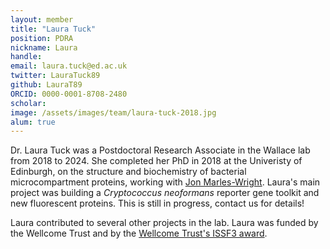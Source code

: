 ```yaml
---
layout: member
title: "Laura Tuck"
position: PDRA
nickname: Laura
handle: 
email: laura.tuck@ed.ac.uk
twitter: LauraTuck89
github: LauraT89
ORCID: 0000-0001-8708-2480
scholar: 
image: /assets/images/team/laura-tuck-2018.jpg
alum: true
---
```


Dr. Laura Tuck was a Postdoctoral Research Associate in the Wallace lab from 2018 to 2024.
She completed her PhD in 2018 at the Univeristy of Edinburgh, on the structure and biochemistry of bacterial microcompartment proteins, working with [Jon Marles-Wright](http://www.marles-wright-lab.org/).
Laura's main project was building a _Cryptococcus neoformans_ reporter gene toolkit and new fluorescent proteins. This is still in progress, contact us for details!

Laura contributed to several other projects in the lab. 
Laura was funded by the Wellcome Trust and by the [Wellcome Trust's ISSF3 award](https://www.ed.ac.uk/medicine-vet-medicine/research-support-development-commercialisation/issf).
